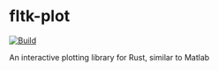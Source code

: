 # fltk-plot

[![Build](https://github.com/GuzTech/fltk-plot/workflows/Build/badge.svg?branch=main)](https://github.com/GuzTech/fltk-plot/actions)

An interactive plotting library for Rust, similar to Matlab
